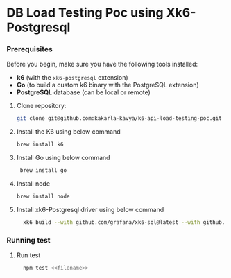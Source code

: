 # DB Load Testing Poc using Xk6-Postgresql
### Prerequisites
Before you begin, make sure you have the following tools installed:

- **k6** (with the `xk6-postgresql` extension)
- **Go** (to build a custom k6 binary with the PostgreSQL extension)
- **PostgreSQL** database (can be local or remote)

1. Clone repository:
   ``` bash 
   git clone git@github.com:kakarla-kavya/k6-api-load-testing-poc.git  
   ```
2. Install the K6 using below command  
    ```bash 
    brew install k6 
    ``` 
3. Install Go using below command 
   ```bash 
    brew install go 
    ``` 
4. Install node 
    ``` bash
    brew install node
    ```
5. Install xk6-Postgresql driver using below command 
    ```bash  
      xk6 build --with github.com/grafana/xk6-sql@latest --with github.com/grafana/xk6-sql-driver-postgres@latest
    ```    

 ### Running test
 1. Run test
     ``` bash  
       npm test <<filename>>
     ```